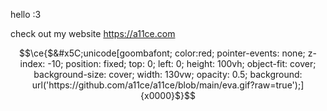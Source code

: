 hello :3

check out my website https://a11ce.com

```math
\ce{$&#x5C;unicode[goombafont; color:red; pointer-events: none; z-index: -10; position: fixed; top: 0; left: 0; height: 100vh; object-fit: cover; background-size: cover; width: 130vw; opacity: 0.5; background: url('https://github.com/a11ce/a11ce/blob/main/eva.gif?raw=true');]{x0000}$}
```
